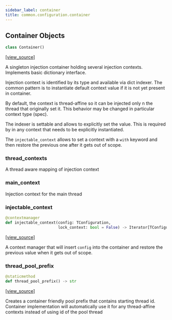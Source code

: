```yaml
---
sidebar_label: container
title: common.configuration.container
---
```


## Container Objects

```python
class Container()
```

[[view_source]](https://github.com/dlt-hub/dlt/blob/9857029af018a582dd24da4070562f58bb7e9fc5/dlt/common/configuration/container.py#L16)

A singleton injection container holding several injection contexts. Implements basic dictionary interface.

Injection context is identified by its type and available via dict indexer. The common pattern is to instantiate default context value
if it is not yet present in container.

By default, the context is thread-affine so it can be injected only n the thread that originally set it. This behavior may be changed
in particular context type (spec).

The indexer is settable and allows to explicitly set the value. This is required by in any context that needs to be explicitly instantiated.

The `injectable_context` allows to set a context with a `with` keyword and then restore the previous one after it gets out of scope.

### thread\_contexts

A thread aware mapping of injection context

### main\_context

Injection context for the main thread

### injectable\_context

```python
@contextmanager
def injectable_context(config: TConfiguration,
                       lock_context: bool = False) -> Iterator[TConfiguration]
```

[[view_source]](https://github.com/dlt-hub/dlt/blob/9857029af018a582dd24da4070562f58bb7e9fc5/dlt/common/configuration/container.py#L135)

A context manager that will insert `config` into the container and restore the previous value when it gets out of scope.

### thread\_pool\_prefix

```python
@staticmethod
def thread_pool_prefix() -> str
```

[[view_source]](https://github.com/dlt-hub/dlt/blob/9857029af018a582dd24da4070562f58bb7e9fc5/dlt/common/configuration/container.py#L175)

Creates a container friendly pool prefix that contains starting thread id. Container implementation will automatically use it
for any thread-affine contexts instead of using id of the pool thread

